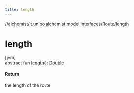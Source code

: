 ```yaml
---
title: length
---
```

//[alchemist](../../../index.html)/[it.unibo.alchemist.model.interfaces](../index.html)/[Route](index.html)/[length](length.html)



# length



[jvm]\
abstract fun [length](length.html)(): [Double](https://kotlinlang.org/api/latest/jvm/stdlib/kotlin/-double/index.html)



#### Return



the length of the route




